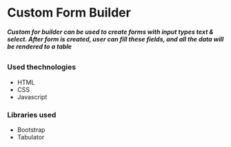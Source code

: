 # Custom Form Builder

***Custom for builder can be used to create forms with input types text & select. After form is created, user can fill these fields, and all the data will be rendered to a table***
##
### Used thechnologies
* HTML
* CSS
* Javascript
### Libraries used
* Bootstrap
* Tabulator
